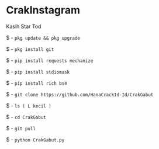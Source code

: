 # CrakInstagram

Kasih Star Tod

$ - `pkg update && pkg upgrade`

$ - `pkg install git`

$ - `pip install requests mechanize`

$ - `pip install stdiomask `

$ - `pip install rich bs4`

$ - `git clone https://github.com/HanaCrackId-Id/CrakGabut `

$ - `ls ( L kecil )`

$ -  `cd CrakGabut `

$ - `git pull`

$ - `python CrakGabut.py`
